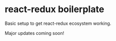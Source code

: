 # react-redux boilerplate

Basic setup to get react-redux ecosystem working.

Major updates coming soon!
